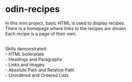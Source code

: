 # odin-recipes
In this mini project, basic HTML is used to display recipes. <br/>
There is a homepage where links to the recipes are shown. <br/>
Each recipe is a page of their own. <br/> <br/>

Skills demonstrated: <br/>
    - HTML boilerplate <br/>
    - Headings and Paragraphs <br/>
    - Links and Images <br/>
    - Absolute Path and Relative Path <br/>
    - Unordered and Ordered Lists <br/>